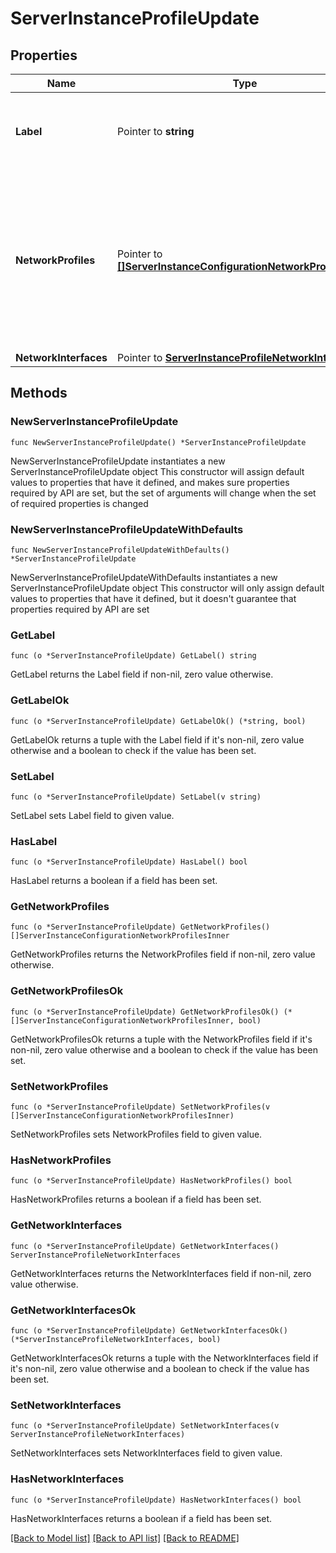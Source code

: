 # ServerInstanceProfileUpdate

## Properties

Name | Type | Description | Notes
------------ | ------------- | ------------- | -------------
**Label** | Pointer to **string** | The Server profile label. Will be automatically generated if not provided. | [optional] 
**NetworkProfiles** | Pointer to [**[]ServerInstanceConfigurationNetworkProfilesInner**](ServerInstanceConfigurationNetworkProfilesInner.md) | Network profiles mapping for each network in this infrastructure. Changes to this configuration will be duplicated on each vm-instance of this group. | [optional] 
**NetworkInterfaces** | Pointer to [**ServerInstanceProfileNetworkInterfaces**](ServerInstanceProfileNetworkInterfaces.md) |  | [optional] 

## Methods

### NewServerInstanceProfileUpdate

`func NewServerInstanceProfileUpdate() *ServerInstanceProfileUpdate`

NewServerInstanceProfileUpdate instantiates a new ServerInstanceProfileUpdate object
This constructor will assign default values to properties that have it defined,
and makes sure properties required by API are set, but the set of arguments
will change when the set of required properties is changed

### NewServerInstanceProfileUpdateWithDefaults

`func NewServerInstanceProfileUpdateWithDefaults() *ServerInstanceProfileUpdate`

NewServerInstanceProfileUpdateWithDefaults instantiates a new ServerInstanceProfileUpdate object
This constructor will only assign default values to properties that have it defined,
but it doesn't guarantee that properties required by API are set

### GetLabel

`func (o *ServerInstanceProfileUpdate) GetLabel() string`

GetLabel returns the Label field if non-nil, zero value otherwise.

### GetLabelOk

`func (o *ServerInstanceProfileUpdate) GetLabelOk() (*string, bool)`

GetLabelOk returns a tuple with the Label field if it's non-nil, zero value otherwise
and a boolean to check if the value has been set.

### SetLabel

`func (o *ServerInstanceProfileUpdate) SetLabel(v string)`

SetLabel sets Label field to given value.

### HasLabel

`func (o *ServerInstanceProfileUpdate) HasLabel() bool`

HasLabel returns a boolean if a field has been set.

### GetNetworkProfiles

`func (o *ServerInstanceProfileUpdate) GetNetworkProfiles() []ServerInstanceConfigurationNetworkProfilesInner`

GetNetworkProfiles returns the NetworkProfiles field if non-nil, zero value otherwise.

### GetNetworkProfilesOk

`func (o *ServerInstanceProfileUpdate) GetNetworkProfilesOk() (*[]ServerInstanceConfigurationNetworkProfilesInner, bool)`

GetNetworkProfilesOk returns a tuple with the NetworkProfiles field if it's non-nil, zero value otherwise
and a boolean to check if the value has been set.

### SetNetworkProfiles

`func (o *ServerInstanceProfileUpdate) SetNetworkProfiles(v []ServerInstanceConfigurationNetworkProfilesInner)`

SetNetworkProfiles sets NetworkProfiles field to given value.

### HasNetworkProfiles

`func (o *ServerInstanceProfileUpdate) HasNetworkProfiles() bool`

HasNetworkProfiles returns a boolean if a field has been set.

### GetNetworkInterfaces

`func (o *ServerInstanceProfileUpdate) GetNetworkInterfaces() ServerInstanceProfileNetworkInterfaces`

GetNetworkInterfaces returns the NetworkInterfaces field if non-nil, zero value otherwise.

### GetNetworkInterfacesOk

`func (o *ServerInstanceProfileUpdate) GetNetworkInterfacesOk() (*ServerInstanceProfileNetworkInterfaces, bool)`

GetNetworkInterfacesOk returns a tuple with the NetworkInterfaces field if it's non-nil, zero value otherwise
and a boolean to check if the value has been set.

### SetNetworkInterfaces

`func (o *ServerInstanceProfileUpdate) SetNetworkInterfaces(v ServerInstanceProfileNetworkInterfaces)`

SetNetworkInterfaces sets NetworkInterfaces field to given value.

### HasNetworkInterfaces

`func (o *ServerInstanceProfileUpdate) HasNetworkInterfaces() bool`

HasNetworkInterfaces returns a boolean if a field has been set.


[[Back to Model list]](../README.md#documentation-for-models) [[Back to API list]](../README.md#documentation-for-api-endpoints) [[Back to README]](../README.md)


